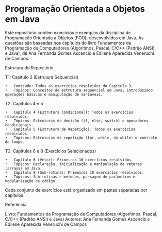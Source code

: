 # Programação Orientada a Objetos em Java

Este repositório contém exercícios e exemplos da disciplina de Programação Orientada a Objetos (POO), desenvolvidos em Java. As questões são baseadas nos capítulos do livro Fundamentos da Programação de Computadores (Algoritmos, Pascal, C/C++ (Padrão ANSI) e Java), de Ana Fernanda Gomes Ascencio e Edilene Aparecida Veneruchi de Campos.

Estrutura do Repositório

T1: Capítulo 3 (Estrutura Sequencial)

	•	Conteúdo: Todos os exercícios resolvidos do Capítulo 3.
	•	Tópicos: Conceitos de estrutura sequencial em Java, introduzindo operações básicas e manipulação de variáveis.

T2: Capítulos 4 e 5

	•	Capítulo 4 (Estrutura Condicional): Todos os exercícios resolvidos.
	•	Tópicos: Estruturas de decisão (if, else, switch) e operadores condicionais.
	•	Capítulo 5 (Estrutura de Repetição): Todos os exercícios resolvidos.
	•	Tópicos: Estruturas de repetição (for, while, do-while) e controle de loops.

T3: Capítulos 6 e 8 (Exercícios Selecionados)

	•	Capítulo 6 (Vetor): Primeiros 10 exercícios resolvidos.
	•	Tópicos: Declaração, inicialização e manipulação de vetores (arrays) em Java.
	•	Capítulo 8 (Sub-rotina): Primeiros 10 exercícios resolvidos.
	•	Tópicos: Sub-rotinas e métodos, passagem de parâmetros e modularização de código.

Cada conjunto de exercícios está organizado em pastas separadas por capítulos.


Referência

Livro: Fundamentos da Programação de Computadores (Algoritmos, Pascal, C/C++ (Padrão ANSI) e Java)
Autores: Ana Fernanda Gomes Ascencio e Edilene Aparecida Veneruchi de Campos